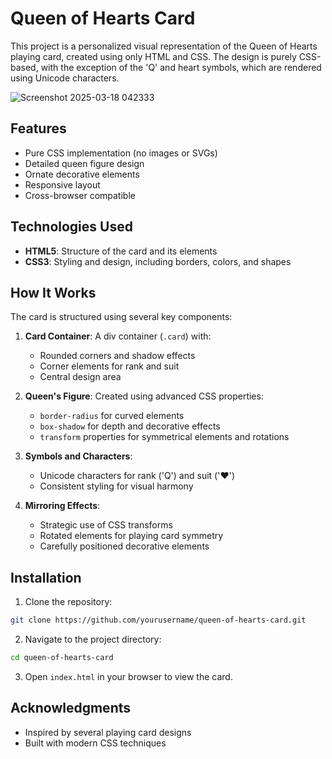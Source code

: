 # Queen of Hearts Card

This project is a personalized visual representation of the Queen of Hearts playing card, created using only HTML and CSS. The design is purely CSS-based, with the exception of the 'Q' and heart symbols, which are rendered using Unicode characters.

![Screenshot 2025-03-18 042333](https://github.com/user-attachments/assets/0c3d31a1-fbff-4f77-bc19-2e5779df2750)


## Features

- Pure CSS implementation (no images or SVGs)
- Detailed queen figure design
- Ornate decorative elements
- Responsive layout
- Cross-browser compatible

## Technologies Used

- **HTML5**: Structure of the card and its elements
- **CSS3**: Styling and design, including borders, colors, and shapes

## How It Works

The card is structured using several key components:

1. **Card Container**: A div container (`.card`) with:
   - Rounded corners and shadow effects
   - Corner elements for rank and suit
   - Central design area

2. **Queen's Figure**: Created using advanced CSS properties:
   - `border-radius` for curved elements
   - `box-shadow` for depth and decorative effects
   - `transform` properties for symmetrical elements and rotations

3. **Symbols and Characters**:
   - Unicode characters for rank ('Q') and suit ('♥')
   - Consistent styling for visual harmony

4. **Mirroring Effects**:
   - Strategic use of CSS transforms
   - Rotated elements for playing card symmetry
   - Carefully positioned decorative elements

## Installation

1. Clone the repository:
```bash
git clone https://github.com/yourusername/queen-of-hearts-card.git
```

2. Navigate to the project directory:
```bash
cd queen-of-hearts-card
```

3. Open `index.html` in your browser to view the card.

## Acknowledgments

- Inspired by several playing card designs
- Built with modern CSS techniques
